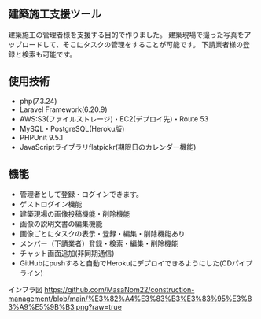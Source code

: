 ## 建築施工支援ツール
建築施工の管理者様を支援する目的で作りました。
建築現場で撮った写真をアップロードして、そこにタスクの管理をすることが可能です。
下請業者様の登録と検索も可能です。

## 使用技術
- php(7.3.24)
- Laravel Framework(6.20.9)
- AWS:S3(ファイルストレージ)・EC2(デプロイ先)・Route 53
- MySQL・PostgreSQL(Heroku版)
- PHPUnit 9.5.1
- JavaScriptライブラリflatpickr(期限日のカレンダー機能)
<!--- Ajax(チャット画面)-->

## 機能
- 管理者として登録・ログインできます。
- ゲストログイン機能
- 建築現場の画像投稿機能・削除機能
- 画像の説明文書の編集機能
- 画像ごとにタスクの表示・登録・編集・削除機能あり
- メンバー（下請業者）登録・検索・編集・削除機能
- チャット画面追加(非同期通信)
- GitHubにpushすると自動でHerokuにデプロイできるようにした(CDパイプライン)

インフラ図
https://github.com/MasaNom22/construction-management/blob/main/%E3%82%A4%E3%83%B3%E3%83%95%E3%83%A9%E5%9B%B3.png?raw=true
